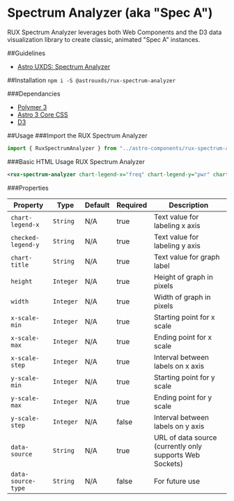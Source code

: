 # Spectrum Analyzer (aka "Spec A")

RUX Spectrum Analyzer leverages both Web Components and the D3 data visualization library to create classic, animated "Spec A" instances.

##Guidelines

* [Astro UXDS: Spectrum Analyzer](http://www.astrouxds.com/library/spectrum-analyzer)

##Installation
`npm i -S @astrouxds/rux-spectrum-analyzer`

###Dependancies

* [Polymer 3](https://www.polymer-project.com)
* [Astro 3 Core CSS](https://bitbucket.org/rocketcom/astro-styles/src/master/)
* [D3](https://d3js.org/)

##Usage
###Import the RUX Spectrum Analyzer

```javascript
import { RuxSpectrumAnalyzer } from "../astro-components/rux-spectrum-analyzer/rux-spectrum-analyzer.js";
```

###Basic HTML Usage
RUX Spectrum Analyzer

```xml
<rux-spectrum-analyzer chart-legend-x="freq" chart-legend-y="pwr" chart-title="signals" height="384" width="900" x-scale-min="900" x-scale-max="2301" x-scale-step="175" y-scale-min="-30" y-scale-max="0" data-source="wss://satellite-1.astrouxds.com" data-source-type="web-socket"></rux-spectrum-analyzer>
```

###Properties

| Property           | Type      | Default | Required | Description                                              |
| ------------------ | --------- | ------- | -------- | ---------------------------------------------------------|
| `chart-legend-x`   | `String`  | N/A     | true     | Text value for labeling x axis                           |
| `checked-legend-y` | `String`  | N/A     | true     | Text value for labeling y axis                           |
| `chart-title`      | `String`  | N/A     | true     | Text value for graph label                               |
| `height`           | `Integer` | N/A     | true     | Height of graph in pixels                                |
| `width`            | `Integer` | N/A     | true     | Width of graph in pixels                                 |
| `x-scale-min`      | `Integer` | N/A     | true     | Starting point for x scale                               |
| `x-scale-max`      | `Integer` | N/A     | true     | Ending point for x scale                                 |
| `x-scale-step`     | `Integer` | N/A     | true     | Interval between labels on x axis                        |
| `y-scale-min`      | `Integer` | N/A     | true     | Starting point for y scale                               |
| `y-scale-max`      | `Integer` | N/A     | true     | Ending point for y scale                                 |
| `y-scale-step`     | `Integer` | N/A     | false    | Interval between labels on y axis                        |
| `data-source`      | `String`  | N/A     | true     | URL of data source (currently only supports Web Sockets) |
| `data-source-type` | `String`  | N/A     | false    | For future use                                           |